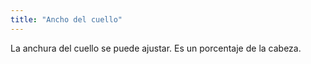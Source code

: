 ```yaml
---
title: "Ancho del cuello"
---
```


La anchura del cuello se puede ajustar. Es un porcentaje de la cabeza.




